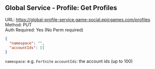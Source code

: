 ## Global Service - Profile: Get Profiles

URL: https://global-profile-service.game-social.epicgames.com/profiles \
Method: PUT \
Auth Required: Yes (No Perm required)

```json
{
  "namespace": "",
  "accountIds": []
}
```

`namespace`: e.g. `Fortnite`
`accountIds`: the account ids (up to 100)
